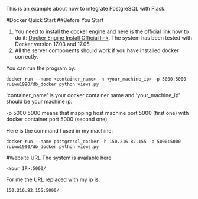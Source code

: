 This is an example about how to integrate PostgreSQL with Flask.

#Docker Quick Start
##Before You Start
1. You need to install the docker engine and here is the official link how to do it:
[Docker Engine Install Official link](https://docs.docker.com/engine/installation/linux/ubuntu/#install-using-the-repository). 
The system has been tested with Docker version 17.03 and 17.05
2. All the server components should work if you have installed docker correctly.



You can run the program by:
```
docker run --name <container_name> -h <your_machine_ip> -p 5000:5000 ruiwu1990/db_docker python views.py
```

'container_name' is your docker container name and 'your_machine_ip' should be your machine ip.

-p 5000:5000 means that mapping host machine port 5000 (first one) with docker container port 5000 (second one)

Here is the command I used in my machine:
```
docker run --name postgresql_docker -h 150.216.82.155 -p 5000:5000 ruiwu1990/db_docker python views.py
```
<!-- #Local Quick Start
##Before You Start
First create a virtual environment
```
mkvirtualenv -p python2.7 dev
```

If you have created the virtual environment, then use this commend to enter it
```
virtualenv dev && source dev/bin/activate
```

Here is the command to install the requirements
```
pip install -r requirements.txt
```
Here is the command to set up and run the program
```
python views.py -h 134.197.20.79 -p 5000 --threaded
```
134.197.20.79 should be replaced with your machine ip address. The command is to set up a server with your machine
 -->
#Website URL
The system is available here
```
<Your IP>:5000/
```
For me the URL replaced with my ip is:
```
150.216.82.155:5000/
```